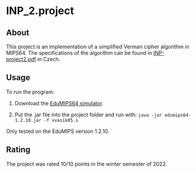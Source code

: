 # INP_2.project

## About <a name = "about"></a>

This project is an implementation of a simplified Verman cipher algorithm in MIPS64.
The specifications of the algorithm can be found in [INP-project2.pdf](INP-project2.pdf) in Czech.

## Usage <a name = "usage"></a>

To run the program:

1. Download the [EduMIPS64 simulator](https://edumips.org/).

2. Put the .jar file into the project folder and run with: `java -jar edumips64-1.2.10.jar -f xvasik05.s`

Only tested on the EduMIPS version 1.2.10.

## Rating <a name = "rating"></a>

The project was rated 10/10 points in the winter semester of 2022.
